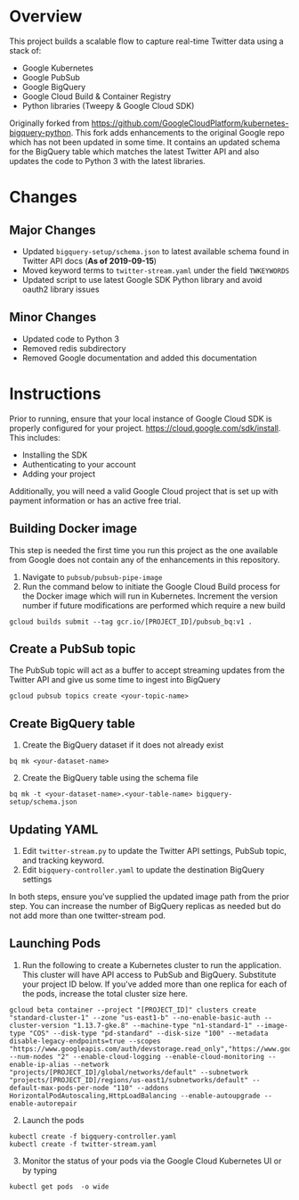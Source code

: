 # Overview
This project builds a scalable flow to capture real-time Twitter data using a stack of:
- Google Kubernetes
- Google PubSub
- Google BigQuery
- Google Cloud Build & Container Registry
- Python libraries (Tweepy & Google Cloud SDK)

Originally forked from https://github.com/GoogleCloudPlatform/kubernetes-bigquery-python. This fork adds enhancements to the original Google repo which has not been updated in some time. It contains an updated schema for the BigQuery table which matches the latest Twitter API and also updates the code to Python 3 with the latest libraries.

# Changes

## Major Changes
- Updated `bigquery-setup/schema.json` to latest available schema found in Twitter API docs (**As of 2019-09-15**)
- Moved keyword terms to `twitter-stream.yaml` under the field `TWKEYWORDS`
- Updated script to use latest Google SDK Python library and avoid oauth2 library issues

## Minor Changes
- Updated code to Python 3
- Removed redis subdirectory
- Removed Google documentation and added this documentation

# Instructions
Prior to running, ensure that your local instance of Google Cloud SDK is properly configured for your project. https://cloud.google.com/sdk/install. This includes:
- Installing the SDK
- Authenticating to your account
- Adding your project

Additionally, you will need a valid Google Cloud project that is set up with payment information or has an active free trial.

## Building Docker image
This step is needed the first time you run this project as the one available from Google does not contain any of the enhancements in this repository.
1. Navigate to `pubsub/pubsub-pipe-image`
2. Run the command below to initiate the Google Cloud Build process for the Docker image which will run in Kubernetes. Increment the version number if future modifications are performed which require a new build
```
gcloud builds submit --tag gcr.io/[PROJECT_ID]/pubsub_bq:v1 .
```

## Create a PubSub topic
The PubSub topic will act as a buffer to accept streaming updates from the Twitter API and give us some time to ingest into BigQuery
```
gcloud pubsub topics create <your-topic-name>
```

## Create BigQuery table
1. Create the BigQuery dataset if it does not already exist
```
bq mk <your-dataset-name>
```
2. Create the BigQuery table using the schema file
```
bq mk -t <your-dataset-name>.<your-table-name> bigquery-setup/schema.json
```

## Updating YAML
1. Edit `twitter-stream.py` to update the Twitter API settings, PubSub topic, and tracking keyword.
2. Edit `bigquery-controller.yaml` to update the destination BigQuery settings

In both steps, ensure you've supplied the updated image path from the prior step. You can increase the number of BigQuery replicas as needed but do not add more than one twitter-stream pod.

## Launching Pods
1. Run the following to create a Kubernetes cluster to run the application. This cluster will have API access to PubSub and BigQuery. Substitute your project ID below. If you've added more than one replica for each of the pods, increase the total cluster size here.
```
gcloud beta container --project "[PROJECT_ID]" clusters create "standard-cluster-1" --zone "us-east1-b" --no-enable-basic-auth --cluster-version "1.13.7-gke.8" --machine-type "n1-standard-1" --image-type "COS" --disk-type "pd-standard" --disk-size "100" --metadata disable-legacy-endpoints=true --scopes "https://www.googleapis.com/auth/devstorage.read_only","https://www.googleapis.com/auth/bigquery","https://www.googleapis.com/auth/logging.write","https://www.googleapis.com/auth/monitoring","https://www.googleapis.com/auth/pubsub","https://www.googleapis.com/auth/servicecontrol","https://www.googleapis.com/auth/service.management.readonly","https://www.googleapis.com/auth/trace.append" --num-nodes "2" --enable-cloud-logging --enable-cloud-monitoring --enable-ip-alias --network "projects/[PROJECT_ID]/global/networks/default" --subnetwork "projects/[PROJECT_ID]/regions/us-east1/subnetworks/default" --default-max-pods-per-node "110" --addons HorizontalPodAutoscaling,HttpLoadBalancing --enable-autoupgrade --enable-autorepair
```

2. Launch the pods
```
kubectl create -f bigquery-controller.yaml
kubectl create -f twitter-stream.yaml
```
3. Monitor the status of your pods via the Google Cloud Kubernetes UI or by typing
```
kubectl get pods  -o wide
```